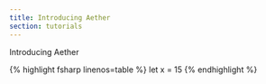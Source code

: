 ```yaml
---
title: Introducing Aether
section: tutorials
---
```


Introducing Aether

{% highlight fsharp linenos=table %}
let x = 15
{% endhighlight %}
